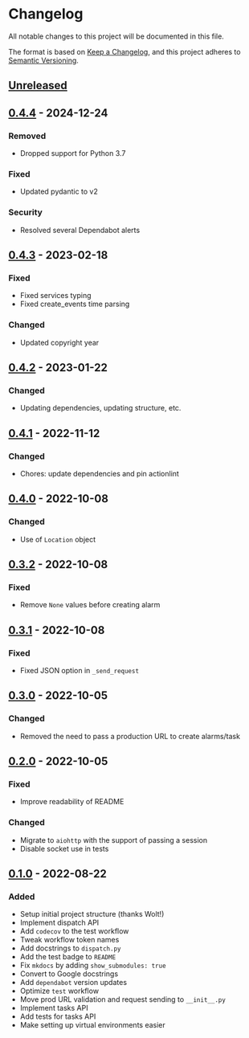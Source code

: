 # Changelog
All notable changes to this project will be documented in this file.

The format is based on [Keep a Changelog](https://keepachangelog.com/en/1.0.0/), and this project adheres to [Semantic Versioning](https://semver.org/spec/v2.0.0.html).

## [Unreleased]

## [0.4.4] - 2024-12-24
### Removed
- Dropped support for Python 3.7

### Fixed
- Updated pydantic to v2

### Security
- Resolved several Dependabot alerts

## [0.4.3] - 2023-02-18
### Fixed
- Fixed services typing
- Fixed create_events time parsing

### Changed
- Updated copyright year

## [0.4.2] - 2023-01-22
### Changed
- Updating dependencies, updating structure, etc.

## [0.4.1] - 2022-11-12
### Changed
- Chores: update dependencies and pin actionlint

## [0.4.0] - 2022-10-08
### Changed
- Use of `Location` object

## [0.3.2] - 2022-10-08
### Fixed
- Remove `None` values before creating alarm

## [0.3.1] - 2022-10-08
### Fixed
- Fixed JSON option in `_send_request`

## [0.3.0] - 2022-10-05
### Changed
- Removed the need to pass a production URL to create alarms/task

## [0.2.0] - 2022-10-05
### Fixed
- Improve readability of README

### Changed
- Migrate to `aiohttp` with the support of passing a session
- Disable socket use in tests

## [0.1.0] - 2022-08-22
### Added
- Setup initial project structure (thanks Wolt!)
- Implement dispatch API
- Add `codecov` to the test workflow
- Tweak workflow token names
- Add docstrings to `dispatch.py`
- Add the test badge to `README`
- Fix `mkdocs` by adding `show_submodules: true`
- Convert to Google docstrings
- Add `dependabot` version updates
- Optimize `test` workflow
- Move prod URL validation and request sending to `__init__.py`
- Implement tasks API
- Add tests for tasks API
- Make setting up virtual environments easier

[Unreleased]: https://github.com/IceBotYT/pynoonlight/compare/0.4.4...master
[0.4.4]: https://github.com/IceBotYT/pynoonlight/compare/0.4.3...0.4.4
[0.4.3]: https://github.com/IceBotYT/pynoonlight/compare/0.4.2...0.4.3
[0.4.2]: https://github.com/IceBotYT/pynoonlight/compare/0.4.1...0.4.2
[0.4.1]: https://github.com/IceBotYT/pynoonlight/compare/0.4.0...0.4.1
[0.4.0]: https://github.com/IceBotYT/pynoonlight/compare/0.3.2...0.4.0
[0.3.2]: https://github.com/IceBotYT/pynoonlight/compare/0.3.1...0.3.2
[0.3.1]: https://github.com/IceBotYT/pynoonlight/compare/0.3.0...0.3.1
[0.3.0]: https://github.com/IceBotYT/pynoonlight/compare/0.2.0...0.3.0
[0.2.0]: https://github.com/IceBotYT/pynoonlight/compare/0.1.0...0.2.0
[0.1.0]: https://github.com/IceBotYT/pynoonlight/tree/0.1.0
